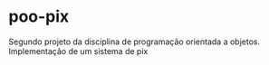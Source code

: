 # poo-pix
Segundo projeto da disciplina de programação orientada a objetos. Implementação de um sistema de pix
